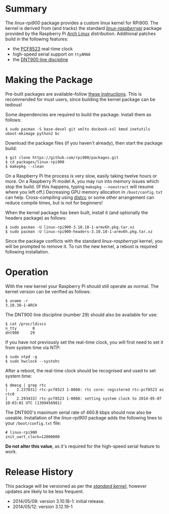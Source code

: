 Summary
=======

The *linux-rpi900* package provides a custom linux kernel for RPi900. The kernel is derived from (and tracks) the standard [*linux-raspberrypi*](https://github.com/archlinuxarm/PKGBUILDs/tree/master/core/linux-raspberrypi) package provided by the Raspberry Pi [Arch Linux](http://archlinuxarm.org/platforms/armv6/raspberry-pi) distribution. Additional patches build in the following features:

* the [PCF8523](http://www.nxp.com/products/interface_and_connectivity/i2c/rtcs_with_i2c_interface/series/PCF8523.html) real-time clock
* high-speed serial support on `ttyAMA0`
* the [DNT900 line discipline](https://github.com/mholling/dnt900)

Making the Package
==================

Pre-built packages are available&ndash;follow [these instructions](../README.md#package-repository). This is recommended for must users, since building the kernel package can be tedious!

Some dependencies are required to build the package. Install them as follows:

    $ sudo pacman -S base-devel git xmlto docbook-xsl kmod inetutils uboot-mkimage python2 bc

Download the package files (if you haven't already), then start the package build:

    $ git clone https://github.com/rpi900/packages.git
    $ cd packages/linux-rpi900
    $ makepkg --clean

On a Raspberry Pi the process is very slow, easily taking twelve hours or more. On a Raspberry Pi model A, you may run into memory issues which stop the build. (If this happens, typing `makepkg --noextract` will resume where you left off.) Decreasing GPU memory allocation in `/boot/config.txt` can help. Cross-compiling using [distcc](http://archlinuxarm.org/developers/distcc-cross-compiling) or some other arrangement can reduce compile times, but is not for beginners!

When the kernel package has been built, install it (and optionally the headers package) as follows:

    $ sudo pacman -U linux-rpi900-3.10.18-1-armv6h.pkg.tar.xz
    $ sudo pacman -U linux-rpi900-headers-3.10.18-1-armv6h.pkg.tar.xz

Since the package conflicts with the standard *linux-raspberrypi* kernel, you will be prompted to remove it. To run the new kernel, a reboot is required following installation.

Operation
=========

With the new kernel your Raspberry Pi should still operate as normal. The kernel version can be verified as follows:

    $ uname -r
    3.10.38-1-ARCH

The DNT900 line discipline (number 29) should also be available for use:

    $ cat /proc/ldiscs
    n_tty       0
    dnt900     29

If you have not previously set the real-time clock, you will first need to set it from system time via NTP:

    $ sudo ntpd -q
    $ sudo hwclock --systohc

After a reboot, the real-time clock should be recognised and used to set system time:

    $ dmesg | grep rtc
    [    2.237031] rtc-pcf8523 1-0068: rtc core: registered rtc-pcf8523 as rtc0
    [    2.293433] rtc-pcf8523 1-0068: setting system clock to 2014-05-07 10:03:01 UTC (1399456981)

The DNT900's maximum serial rate of 460.8 kbps should now also be useable. Installation of the *linux-rpi900* package adds the following lines to your `/boot/config.txt` file:

    # linux-rpi900
    init_uart_clock=12000000

**Do not alter this value**, as it's required for the high-speed serial feature to work.

Release History
===============

This package will be versioned as per the [*standard kernel*](https://github.com/archlinuxarm/PKGBUILDs/tree/master/core/linux-raspberrypi), however updates are likely to be less frequent.

* 2014/05/09: version 3.10.18-1: initial release.
* 2014/05/12: version 3.12.19-1
